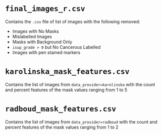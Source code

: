 # `final_images_r.csv`

Contains the `.csv` file of list of images with the following removed:

* Images with No Masks
* Mislabelled Images
* Masks with Background Only
* `isup_grade > 0` but No Cancerous Labelled
* Images with pen stained markers

# `karolinska_mask_features.csv`

Contains the list of images from `data_provider=karolinska` with the count and percent features of the mask values ranging from 1 to 5

# `radboud_mask_features.csv`

Contains the list of images from `data_provider=radboud` with the count and percent features of the mask values ranging from 1 to 2
